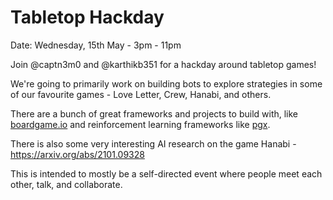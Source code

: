 # Tabletop Hackday
Date: Wednesday, 15th May - 3pm - 11pm

Join @captn3m0 and @karthikb351 for a hackday around tabletop games!

We're going to primarily work on building bots to explore strategies in some of our favourite games - Love Letter, Crew, Hanabi, and others.

There are a bunch of great frameworks and projects to build with, like [boardgame.io](https://boardgame.io/) and reinforcement learning frameworks like [pgx](https://github.com/sotetsuk/pgx).

There is also some very interesting AI research on the game Hanabi - https://arxiv.org/abs/2101.09328

This is intended to mostly be a self-directed event where people meet each other, talk, and collaborate.
